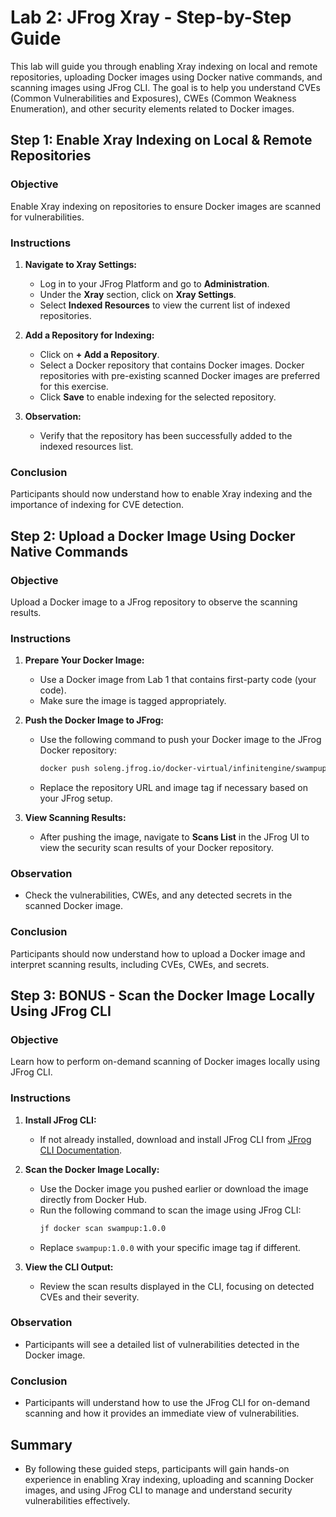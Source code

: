 # Lab 2: JFrog Xray - Step-by-Step Guide

This lab will guide you through enabling Xray indexing on local and remote repositories, uploading Docker images using Docker native commands, and scanning images using JFrog CLI. The goal is to help you understand CVEs (Common Vulnerabilities and Exposures), CWEs (Common Weakness Enumeration), and other security elements related to Docker images.

## Step 1: Enable Xray Indexing on Local & Remote Repositories

### Objective
Enable Xray indexing on repositories to ensure Docker images are scanned for vulnerabilities.

### Instructions
1. **Navigate to Xray Settings:**
   - Log in to your JFrog Platform and go to **Administration**.
   - Under the **Xray** section, click on **Xray Settings**.
   - Select **Indexed Resources** to view the current list of indexed repositories.

2. **Add a Repository for Indexing:**
   - Click on **+ Add a Repository**.
   - Select a Docker repository that contains Docker images. Docker repositories with pre-existing scanned Docker images are preferred for this exercise.
   - Click **Save** to enable indexing for the selected repository.

3. **Observation:**
   - Verify that the repository has been successfully added to the indexed resources list.

### Conclusion
Participants should now understand how to enable Xray indexing and the importance of indexing for CVE detection.

## Step 2: Upload a Docker Image Using Docker Native Commands

### Objective
Upload a Docker image to a JFrog repository to observe the scanning results.

### Instructions
1. **Prepare Your Docker Image:**
   - Use a Docker image from Lab 1 that contains first-party code (your code).
   - Make sure the image is tagged appropriately.

2. **Push the Docker Image to JFrog:**
   - Use the following command to push your Docker image to the JFrog Docker repository:
     ```bash
     docker push soleng.jfrog.io/docker-virtual/infinitengine/swampup:1.0.0
     ```
   - Replace the repository URL and image tag if necessary based on your JFrog setup.

3. **View Scanning Results:**
   - After pushing the image, navigate to **Scans List** in the JFrog UI to view the security scan results of your Docker repository.

### Observation
   - Check the vulnerabilities, CWEs, and any detected secrets in the scanned Docker image.

### Conclusion
Participants should now understand how to upload a Docker image and interpret scanning results, including CVEs, CWEs, and secrets.

## Step 3: BONUS - Scan the Docker Image Locally Using JFrog CLI

### Objective
Learn how to perform on-demand scanning of Docker images locally using JFrog CLI.

### Instructions
1. **Install JFrog CLI:**
   - If not already installed, download and install JFrog CLI from [JFrog CLI Documentation](https://jfrog.com/getcli/).

2. **Scan the Docker Image Locally:**
   - Use the Docker image you pushed earlier or download the image directly from Docker Hub.
   - Run the following command to scan the image using JFrog CLI:
     ```bash
     jf docker scan swampup:1.0.0
     ```
   - Replace `swampup:1.0.0` with your specific image tag if different.

3. **View the CLI Output:**
   - Review the scan results displayed in the CLI, focusing on detected CVEs and their severity.

### Observation
   - Participants will see a detailed list of vulnerabilities detected in the Docker image.

### Conclusion
   - Participants will understand how to use the JFrog CLI for on-demand scanning and how it provides an immediate view of vulnerabilities.

## Summary
   - By following these guided steps, participants will gain hands-on experience in enabling Xray indexing, uploading and scanning Docker images, and using JFrog CLI to manage and understand security vulnerabilities effectively.

